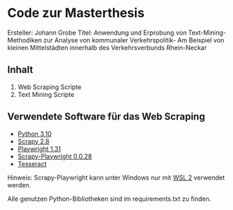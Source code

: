 # Code zur Masterthesis

Ersteller: Johann Grobe
Titel: Anwendung und Erprobung von Text-Mining-Methodiken zur Analyse von kommunaler Verkehrspolitik- Am Beispiel von kleinen Mittelstädten innerhalb des Verkehrsverbunds Rhein-Neckar

## Inhalt
1. Web Scraping Scripte
2. Text Mining Scripte

## Verwendete Software für das Web Scraping
- [Python 3.10](https://www.python.org/)
- [Scrapy 2.8](https://scrapy.org/)
- [Playwright 1.31](https://playwright.dev/python/)
- [Scrapy-Playwright 0.0.28](https://github.com/scrapy-plugins/scrapy-playwright)
- [Tesseract](https://github.com/tesseract-ocr/tesseract)

Hinweis: Scrapy-Playwright kann unter Windows nur mit [WSL 2](https://learn.microsoft.com/de-de/windows/wsl/install) verwendet werden.

Alle genutzen Python-Bibliotheken sind im requirements.txt zu finden.
